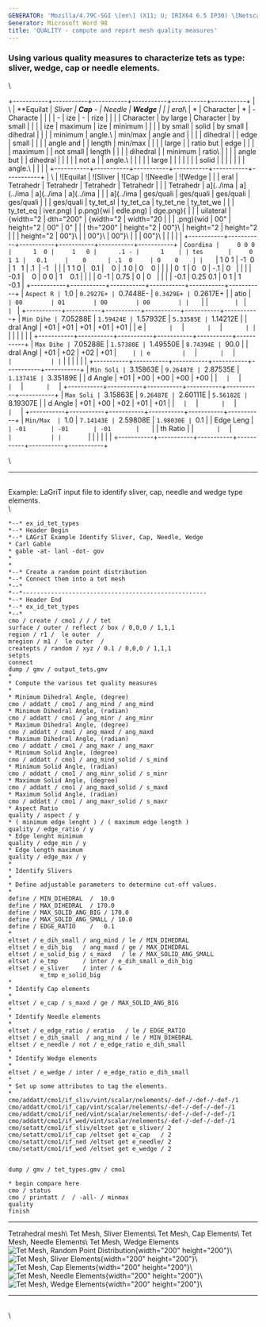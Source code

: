 ```yaml
---
GENERATOR: 'Mozilla/4.79C-SGI \[en\] (X11; U; IRIX64 6.5 IP30) \[Netscape\]'
Generator: Microsoft Word 98
title: 'QUALITY - compute and report mesh quality measures'
---
```


### Using various quality measures to characterize tets as type: sliver, wedge, cap or needle elements.

\

+-----------+-----------+-----------+-----------+-----------+-----------+
| \         | **Equilat | **Sliver* | **Cap** - | **Needle* | **Wedge** |
|           | eral**\   | *         | Character | *         | -Characte |
|           |           | -         | ize       | -         | rize      |
|           |           | Character | by large  | Character | by small  |
|           |           | ize       | maximum   | ize       | minimum   |
|           |           | by small  | solid     | by small  | dihedral  |
|           |           | minimum   | angle.\   | min/max   | angle and |
|           |           | dihedral  |           | edge      | small     |
|           |           | angle and |           | length    | min/max   |
|           |           | large     |           | ratio but | edge      |
|           |           | maximum   |           | not small | length    |
|           |           | dihedral  |           | minimum   | ratio\    |
|           |           | angle but |           | dihedral  |           |
|           |           | not a     |           | angle.\   |           |
|           |           | large     |           |           |           |
|           |           | solid     |           |           |           |
|           |           | angle.\   |           |           |           |
+-----------+-----------+-----------+-----------+-----------+-----------+
| \         | ![Equilat | ![Sliver  | ![Cap     | ![Needle  | ![Wedge   |
|           | eral      | Tetrahedr | Tetrahedr | Tetrahedr | Tetrahedr |
|           | Tetrahedr | a](../ima | a](../ima | a](../ima | a](../ima |
|           | a](../ima | ges/quali | ges/quali | ges/quali | ges/quali |
|           | ges/quali | ty_tet_sl | ty_tet_ca | ty_tet_ne | ty_tet_we |
|           | ty_tet_eq | iver.png) | p.png){wi | edle.png) | dge.png){ |
|           | uilateral | {width="2 | dth="200" | {width="2 | width="20 |
|           | .png){wid | 00"       | height="2 | 00"       | 0"        |
|           | th="200"  | height="2 | 00"}\     | height="2 | height="2 |
|           | height="2 | 00"}\     |           | 00"}\     | 00"}\     |
|           | 00"}\     |           |           |           |           |
+-----------+-----------+-----------+-----------+-----------+-----------+
| `Coordina |     0 0 0 |      1  0 |     1   0 |      .1 - |      1    |
| tes       |     0 1 1 |   0.1     |    0      | .1  0     | 0    0    |
|   `       |     1 0 1 |     -1  0 |     1   1 |      .1   |     -1    |
|           |     1 1 0 |   0.1     |    0      | .1  0     | 0    0    |
|           |           |      0  1 |     0   0 |     -.1   |      0    |
|           |           |  -0.1     |    0      |  0  0     | 1    0.1  |
|           |           |      0 -1 |     0.75  |       0   |      0    |
|           |           |  -0.1     | 0.25 0.1  |  0  1     | 1   -0.1  |
+-----------+-----------+-----------+-----------+-----------+-----------+
| `Aspect R | `1.0      | `0.2927E+ | `0.7448E- | `0.3429E+ | `0.2617E+ |
| atio      |    `      | 00        | 01        | 00        | 00        |
|    `      |           |  `        |  `        |  `        |  `        |
+-----------+-----------+-----------+-----------+-----------+-----------+
| `Min Dihe | `7.05288E | `1.59424E | `1.57932E | `5.33585E | `1.14212E |
| dral Angl | +01       | +01       | +01       | +01       | +01       |
| e         |   `       |   `       |   `       |   `       |   `       |
| `         |           |           |           |           |           |
+-----------+-----------+-----------+-----------+-----------+-----------+
| `Max Dihe | `7.05288E | `1.57380E | `1.49550E | `8.74394E | `90.0     |
| dral Angl | +01       | +02       | +02       | +01       |     `     |
| e         |   `       |   `       |   `       |   `       |           |
| `         |           |           |           |           |           |
+-----------+-----------+-----------+-----------+-----------+-----------+
| `Min Soli | `3.15863E | `9.26487E | `2.87535E | `1.13741E | `3.35189E |
| d Angle   | +01       | +00       | +00       | +00       | +00       |
|       `   |   `       |   `       |   `       |   `       |   `       |
+-----------+-----------+-----------+-----------+-----------+-----------+
| `Max Soli | `3.15863E | `9.26487E | `2.60111E | `5.56182E | `8.19307E |
| d Angle   | +01       | +00       | +02       | +01       | +01       |
|       `   |   `       |   `       |   `       |   `       |   `       |
+-----------+-----------+-----------+-----------+-----------+-----------+
| `Min/Max  | `1.0      | `7.14143E | `2.59808E | `1.98030E | `0.1      |
| Edge Leng |    `      | -01       | -01       | -01       |    `      |
| th Ratio  |           |   `       |   `       |   `       |           |
|        `  |           |           |           |           |           |
+-----------+-----------+-----------+-----------+-----------+-----------+

\

------------------------------------------------------------------------

\
Example: LaGriT input file to identify sliver, cap, needle and wedge
type elements.\
\

    *--* ex_id_tet_types
    *--* Header Begin
    *--* LAGriT Example Identify Sliver, Cap, Needle, Wedge
    * Carl Gable
    * gable -at- lanl -dot- gov
    *
    *
    *--* Create a random point distribution
    *--* Connect them into a tet mesh
    *--*
    *--*----------------------------------------------------
    *--* Header End
    *--* ex_id_tet_types
    *--*
    cmo / create / cmo1 / / / tet
    surface / outer / reflect / box / 0,0,0 / 1,1,1
    region / r1 /  le outer  /
    mregion / m1 /  le outer  /
    createpts / random / xyz / 0.1 / 0,0,0 / 1,1,1
    setpts
    connect
    dump / gmv / output_tets.gmv
    *
    * Compute the various tet quality measures
    *
    * Minimum Dihedral Angle, (degree)
    cmo / addatt / cmo1 / ang_mind / ang_mind
    * Minimum Dihedral Angle, (radian)
    cmo / addatt / cmo1 / ang_minr / ang_minr
    * Maximum Dihedral Angle, (degree)
    cmo / addatt / cmo1 / ang_maxd / ang_maxd
    * Maximum Dihedral Angle, (radian)
    cmo / addatt / cmo1 / ang_maxr / ang_maxr
    * Minimum Solid Angle, (degree)
    cmo / addatt / cmo1 / ang_mind_solid / s_mind
    * Minimum Solid Angle, (radian)
    cmo / addatt / cmo1 / ang_minr_solid / s_minr
    * Maximum Solid Angle, (degree)
    cmo / addatt / cmo1 / ang_maxd_solid / s_maxd
    * Maximum Solid Angle, (radian)
    cmo / addatt / cmo1 / ang_maxr_solid / s_maxr
    * Aspect Ratio
    quality / aspect / y
    * ( minimum edge lenght ) / ( maximum edge length )
    quality / edge_ratio / y
    * Edge lenght minimum
    quality / edge_min / y
    * Edge length maximum
    quality / edge_max / y
    *
    * Identify Slivers
    *
    * Define adjustable parameters to determine cut-off values.
    *
    define / MIN_DIHEDRAL  /  10.0
    define / MAX_DIHEDRAL  / 170.0
    define / MAX_SOLID_ANG_BIG / 170.0
    define / MAX_SOLID_ANG_SMALL / 10.0
    define / EDGE_RATIO    /   0.1
    *
    eltset / e_dih_small / ang_mind / le / MIN_DIHEDRAL
    eltset / e_dih_big   / ang_maxd / ge / MAX_DIHEDRAL
    eltset / e_solid_big / s_maxd   / le / MAX_SOLID_ANG_SMALL
    eltset / e_tmp       / inter / e_dih_small e_dih_big
    eltset / e_sliver    / inter / &
             e_tmp e_solid_big
    *
    * Identify Cap elements
    *
    eltset / e_cap / s_maxd / ge / MAX_SOLID_ANG_BIG
    *
    * Identify Needle elements
    *
    eltset / e_edge_ratio / eratio   / le / EDGE_RATIO
    eltset / e_dih_small  / ang_mind / le / MIN_DIHEDRAL
    eltset / e_needle / not / e_edge_ratio e_dih_small
    *
    * Identify Wedge elements
    *
    eltset / e_wedge / inter / e_edge_ratio e_dih_small
    *
    * Set up some attributes to tag the elements.
    *
    cmo/addatt/cmo1/if_sliv/vint/scalar/nelements/-def-/-def-/-def-/1
    cmo/addatt/cmo1/if_cap/vint/scalar/nelements/-def-/-def-/-def-/1
    cmo/addatt/cmo1/if_ned/vint/scalar/nelements/-def-/-def-/-def-/1
    cmo/addatt/cmo1/if_wed/vint/scalar/nelements/-def-/-def-/-def-/1
    cmo/setatt/cmo1/if_sliv/eltset get e_sliver/ 2
    cmo/setatt/cmo1/if_cap /eltset get e_cap   / 2
    cmo/setatt/cmo1/if_ned /eltset get e_needle/ 2
    cmo/setatt/cmo1/if_wed /eltset get e_wedge / 2


    dump / gmv / tet_types.gmv / cmo1

    * begin compare here
    cmo / status
    cmo / printatt /  / -all- / minmax
    quality
    finish

  ------------------------------------------------------------------------------------------------- ------------------------------------------------------------------------------------------ ------------------------------------------------------------------------------------ ------------------------------------------------------------------------------------------ ----------------------------------------------------------------------------------------
  Tetrahedral mesh\                                                                                 Tet Mesh, Sliver Elements\                                                                 Tet Mesh, Cap Elements\                                                              Tet Mesh, Needle Elements\                                                                 Tet Mesh, Wedge Elements\
  ![Tet Mesh, Random Point Distribution](/images/quality_tets_all.png){width="200" height="200"}\   ![Tet Mesh, Sliver Elements](/images/quality_tets_sliver.png){width="200" height="200"}\   ![Tet Mesh, Cap Elements](/images/quality_tets_cap.png){width="200" height="200"}\   ![Tet Mesh, Needle Elements](/images/quality_tets_needle.png){width="200" height="200"}\   ![Tet Mesh, Wedge Elements](/images/quality_tets_wedge.png){width="200" height="200"}\
  ------------------------------------------------------------------------------------------------- ------------------------------------------------------------------------------------------ ------------------------------------------------------------------------------------ ------------------------------------------------------------------------------------------ ----------------------------------------------------------------------------------------

\
\
